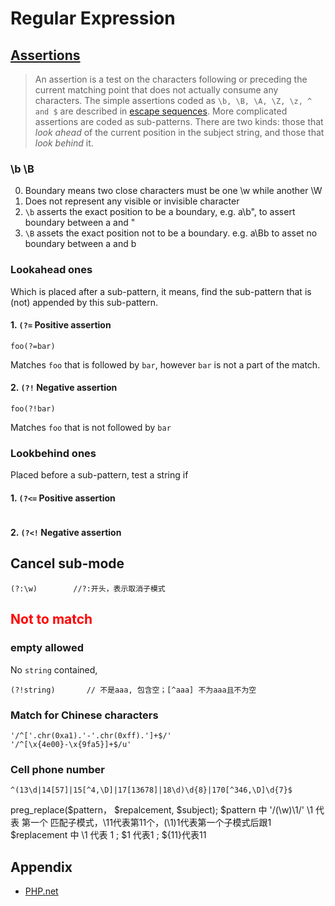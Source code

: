 # Regular Expression

## [Assertions](http://php.net/manual/en/regexp.reference.assertions.php)

> An assertion is a test on the characters following or preceding the current matching point that does not actually consume any characters. The simple assertions coded as `\b, \B, \A, \Z, \z, ^ and $` are described in [escape sequences](http://php.net/manual/en/regexp.reference.escape.php). More complicated assertions are coded as sub-patterns. There are two kinds: those that _look ahead_ of the current position in the subject string, and those that _look behind_ it.

### \b \B

0. Boundary means two close characters must be one \w while another \W
1. Does not represent any visible or invisible character
2. `\b` asserts the exact position to be a boundary, e.g. a\b", to assert boundary between a and "
3. `\B` assets the exact position not to be a boundary. e.g. a\Bb to asset no boundary between a and b

### Lookahead ones

Which is placed after a sub-pattern, it means, find the sub-pattern that is (not) appended by this sub-pattern.

#### 1. `(?=` Positive assertion

```
foo(?=bar)
```

Matches `foo` that is followed by `bar`, however `bar` is not a part of the match.

#### 2. `(?!` Negative assertion

```
foo(?!bar)
```

Matches `foo` that is not followed by `bar`

### Lookbehind ones

Placed before a sub-pattern, test a string if 

#### 1. `(?<=` Positive assertion

```
```

#### 2. `(?<!` Negative assertion

## Cancel sub-mode

```
(?:\w)        //?:开头，表示取消子模式
```

## <font color="red">  Not to match </font>

### empty allowed

No `string` contained, 

```
(?!string)       // 不是aaa, 包含空；[^aaa] 不为aaa且不为空
```

### Match for Chinese characters

```
'/^['.chr(0xa1).'-'.chr(0xff).']+$/'
'/^[\x{4e00}-\x{9fa5}]+$/u'
```

### Cell phone number

```
^(13\d|14[57]|15[^4,\D]|17[13678]|18\d)\d{8}|170[^346,\D]\d{7}$
```

preg_replace($pattern， $repalcement, $subject);
$pattern 中 '/(\w)\\1/'      \\1 代表 第一个 匹配子模式，\\11代表第11个，(\\1)1代表第一个子模式后跟1
$replacement 中           \\1 代表 1 ; $1 代表1 ; ${11}代表11

## Appendix

- [PHP.net](http://php.net/manual/en/reference.pcre.pattern.syntax.php)